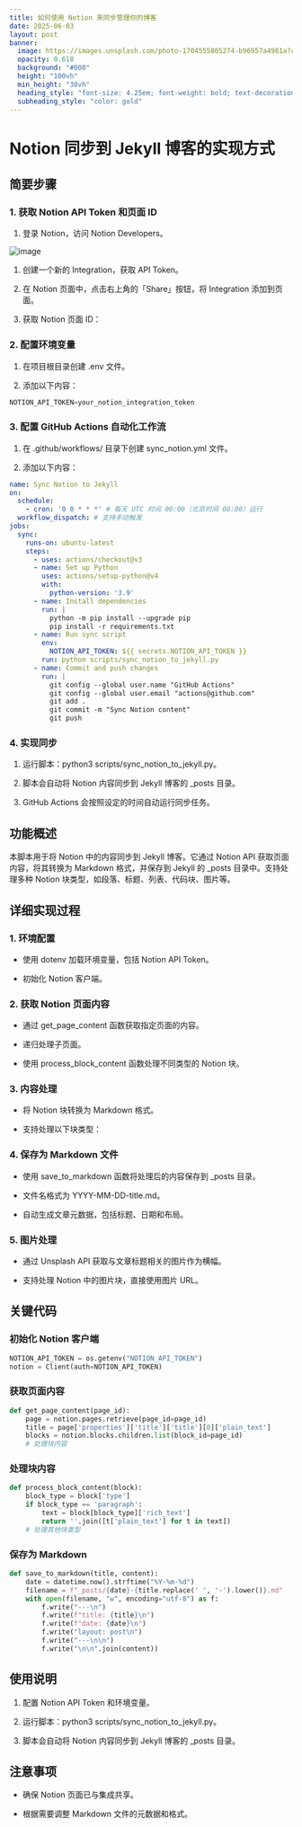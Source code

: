 ```yaml
---
title: 如何使用 Notion 来同步管理你的博客
date: 2025-06-03
layout: post
banner:
  image: https://images.unsplash.com/photo-1704555805274-b96957a4981a?crop=entropy&cs=tinysrgb&fit=max&fm=jpg&ixid=M3w2OTIwMzJ8MHwxfHJhbmRvbXx8fHx8fHx8fDE3NDg5NTQ3NTJ8&ixlib=rb-4.1.0&q=80&w=1080
  opacity: 0.618
  background: "#000"
  height: "100vh"
  min_height: "38vh"
  heading_style: "font-size: 4.25em; font-weight: bold; text-decoration: underline"
  subheading_style: "color: gold"
---
```


# Notion 同步到 Jekyll 博客的实现方式

## 简要步骤

### 1. 获取 Notion API Token 和页面 ID

1. 登录 Notion，访问 Notion Developers。

![image](https://prod-files-secure.s3.us-west-2.amazonaws.com/a7a0cc5a-89b9-4cda-8686-1fba0ca52f40/d19c1afe-dea5-4312-9333-786b0ba83054/image.png?X-Amz-Algorithm=AWS4-HMAC-SHA256&X-Amz-Content-Sha256=UNSIGNED-PAYLOAD&X-Amz-Credential=ASIAZI2LB466U64CX7OX%2F20250603%2Fus-west-2%2Fs3%2Faws4_request&X-Amz-Date=20250603T124552Z&X-Amz-Expires=3600&X-Amz-Security-Token=IQoJb3JpZ2luX2VjEDsaCXVzLXdlc3QtMiJIMEYCIQDtbyr53guQ%2FUp4wCJr%2B%2F6dlYHR0usycbaeYvVHamISawIhAPGWxuT5REgns83lIn6Uxp9mG%2BkNdJzpfjTCy4SE%2BNz8Kv8DCBQQABoMNjM3NDIzMTgzODA1IgwII5s0GwJOqLH9p7wq3AM5t2dOv7hJYBb%2BDh0NMSqWq%2F093VlLcTgxoLTv7fWNHquKff85UIQrImZIpwYECoWEl9SznMzpb8ahnImG1NEsP69AQB97GkZ01AIEJuXD%2BevsE7LywyNh9hNxDjX0a0YO6NGHShP9cFY5uiPZVAIetr8IwMNJCS6RsXKoAbkSztFvU6uPd4nqu58INdnx2O0h4Cm%2BYytSG4UzFAH5sKUmblWyqCs6N3VCCjnNvM%2Fry3XV7xKF7o%2F%2BRc%2FaTLtXrOsQotsUyhsfLr8Lba52t00TfTDID7yb4zj1CMhxc6JQ45CTEmaDSFmzTY%2BW0x8yhOXzk%2FcS2K43Pa4O4C93szlvZfuT%2BA8sgocx7mJBRQZOtrsrY1vmP1BUonJMzhGeOVeA2HXVVa%2B5f5vpSu2%2FMzDQvDyUwZP6%2Fcv7gUud1r21wd%2BlUGqobPq7wGSTnAVb3g1t5azByYsi4h5%2BGCiHusTdrzeQnXCH2eAG%2F3tdfNUfltPKanF4IGHgqLGkHT%2B7DAZXxzU0YrpiQWBovFLfrV6zs%2BKFfHm5pDhqXvGJjjwfSG%2FPsC2Qw1gu%2FSASARcc7lB3p%2B2PtqNi0hw%2FJtVVv1cSqzb%2F1KYYVSDubHnacVABemdW%2BfFQpFBTQHaJDDDirPvBBjqkAULPsrOyF8AQeYngJWuqXyvmr1u2oHHUz2xpumQ8mvM5%2FadZejOdJcaF8lEfifgyGZTYRDnZzfA4BSS1GwTTumYfrxAPF2bewH9zQX0KH2MnHv7kl6VPxLvnfUycQBUgBXekMJpJfRsLtJyr0d7H9%2F2MVuS73WdjrWlw6Sug%2Bl9%2BqHALNyhJdlnYPvNpGWwI7z7AsRcgAerCDdX1wKd%2FsgDYsT2o&X-Amz-Signature=2037a17fb5f7d7fdc73a1351412281fb09e266770fc325baeb03fb289e1e324f&X-Amz-SignedHeaders=host&x-id=GetObject)

1. 创建一个新的 Integration，获取 API Token。

1. 在 Notion 页面中，点击右上角的「Share」按钮，将 Integration 添加到页面。

1. 获取 Notion 页面 ID：


### 2. 配置环境变量

1. 在项目根目录创建 .env 文件。

1. 添加以下内容：

```javascript
NOTION_API_TOKEN=your_notion_integration_token
```

### 3. 配置 GitHub Actions 自动化工作流

1. 在 .github/workflows/ 目录下创建 sync_notion.yml 文件。

1. 添加以下内容：

```yaml
name: Sync Notion to Jekyll
on:
  schedule:
    - cron: '0 0 * * *' # 每天 UTC 时间 00:00（北京时间 08:00）运行
  workflow_dispatch: # 支持手动触发
jobs:
  sync:
    runs-on: ubuntu-latest
    steps:
      - uses: actions/checkout@v3
      - name: Set up Python
        uses: actions/setup-python@v4
        with:
          python-version: '3.9'
      - name: Install dependencies
        run: |
          python -m pip install --upgrade pip
          pip install -r requirements.txt
      - name: Run sync script
        env:
          NOTION_API_TOKEN: ${{ secrets.NOTION_API_TOKEN }}
        run: python scripts/sync_notion_to_jekyll.py
      - name: Commit and push changes
        run: |
          git config --global user.name "GitHub Actions"
          git config --global user.email "actions@github.com"
          git add .
          git commit -m "Sync Notion content"
          git push
```

### 4. 实现同步

1. 运行脚本：python3 scripts/sync_notion_to_jekyll.py。

1. 脚本会自动将 Notion 内容同步到 Jekyll 博客的 _posts 目录。

1. GitHub Actions 会按照设定的时间自动运行同步任务。

## 功能概述

本脚本用于将 Notion 中的内容同步到 Jekyll 博客。它通过 Notion API 获取页面内容，将其转换为 Markdown 格式，并保存到 Jekyll 的 _posts 目录中。支持处理多种 Notion 块类型，如段落、标题、列表、代码块、图片等。

## 详细实现过程

### 1. 环境配置

- 使用 dotenv 加载环境变量，包括 Notion API Token。

- 初始化 Notion 客户端。

### 2. 获取 Notion 页面内容

- 通过 get_page_content 函数获取指定页面的内容。

- 递归处理子页面。

- 使用 process_block_content 函数处理不同类型的 Notion 块。

### 3. 内容处理

- 将 Notion 块转换为 Markdown 格式。

- 支持处理以下块类型：


### 4. 保存为 Markdown 文件

- 使用 save_to_markdown 函数将处理后的内容保存到 _posts 目录。

- 文件名格式为 YYYY-MM-DD-title.md。

- 自动生成文章元数据，包括标题、日期和布局。

### 5. 图片处理

- 通过 Unsplash API 获取与文章标题相关的图片作为横幅。

- 支持处理 Notion 中的图片块，直接使用图片 URL。

## 关键代码

### 初始化 Notion 客户端

```python
NOTION_API_TOKEN = os.getenv("NOTION_API_TOKEN")
notion = Client(auth=NOTION_API_TOKEN)
```

### 获取页面内容

```python
def get_page_content(page_id):
    page = notion.pages.retrieve(page_id=page_id)
    title = page['properties']['title']['title'][0]['plain_text']
    blocks = notion.blocks.children.list(block_id=page_id)
    # 处理块内容
```

### 处理块内容

```python
def process_block_content(block):
    block_type = block['type']
    if block_type == 'paragraph':
        text = block[block_type]['rich_text']
        return ''.join([t['plain_text'] for t in text])
    # 处理其他块类型
```

### 保存为 Markdown

```python
def save_to_markdown(title, content):
    date = datetime.now().strftime("%Y-%m-%d")
    filename = f"_posts/{date}-{title.replace(' ', '-').lower()}.md"
    with open(filename, "w", encoding="utf-8") as f:
        f.write("---\n")
        f.write(f"title: {title}\n")
        f.write(f"date: {date}\n")
        f.write("layout: post\n")
        f.write("---\n\n")
        f.write("\n\n".join(content))
```

## 使用说明

1. 配置 Notion API Token 和环境变量。

1. 运行脚本：python3 scripts/sync_notion_to_jekyll.py。

1. 脚本会自动将 Notion 内容同步到 Jekyll 博客的 _posts 目录。

## 注意事项

- 确保 Notion 页面已与集成共享。

- 根据需要调整 Markdown 文件的元数据和格式。